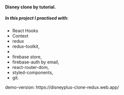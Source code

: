 <h4>Disney clone by tutorial. </h4>
<h5>In this project I practised with:</h5>
<ul>
    <li>React Hooks</li> 
    <li>Context</li> 
    <li>redux</li>
    <li>redux-toolkit,<li/> 
    <li>firebase store,</li>
    <li>firebase-auth by email,</li>
    <li>react-router-dom, </li>
    <li>styled-components, </li>
    <li>git.</li>
</ul>
<l> demo-version: https://disneyplus-clone-redux.web.app/</l>
